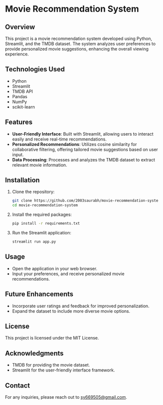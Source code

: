 # Movie Recommendation System

## Overview
This project is a movie recommendation system developed using Python, Streamlit, and the TMDB dataset. The system analyzes user preferences to provide personalized movie suggestions, enhancing the overall viewing experience.

## Technologies Used
- Python
- Streamlit
- TMDB API
- Pandas
- NumPy
- scikit-learn

## Features
- **User-Friendly Interface**: Built with Streamlit, allowing users to interact easily and receive real-time recommendations.
- **Personalized Recommendations**: Utilizes cosine similarity for collaborative filtering, offering tailored movie suggestions based on user input.
- **Data Processing**: Processes and analyzes the TMDB dataset to extract relevant movie information.

## Installation
1. Clone the repository:
   ```bash
   git clone https://github.com/2003saurabh/movie-recommendation-system.git
   cd movie-recommendation-system
   ```

2. Install the required packages:
   ```bash
   pip install -r requirements.txt
   ```

3. Run the Streamlit application:
   ```bash
   streamlit run app.py
   ```

## Usage
- Open the application in your web browser.
- Input your preferences, and receive personalized movie recommendations.

## Future Enhancements
- Incorporate user ratings and feedback for improved personalization.
- Expand the dataset to include more diverse movie options.

## License
This project is licensed under the MIT License.

## Acknowledgments
- TMDB for providing the movie dataset.
- Streamlit for the user-friendly interface framework.

## Contact
For any inquiries, please reach out to [sy669505@gmail.com](mailto:sy669505@gmail.com).
